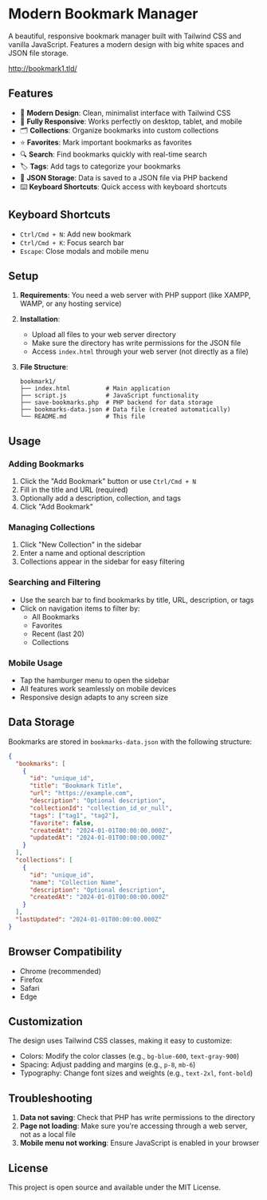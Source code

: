 # Modern Bookmark Manager

A beautiful, responsive bookmark manager built with Tailwind CSS and vanilla JavaScript. Features a modern design with big white spaces and JSON file storage.

http://bookmark1.tld/

## Features

- 🎨 **Modern Design**: Clean, minimalist interface with Tailwind CSS
- 📱 **Fully Responsive**: Works perfectly on desktop, tablet, and mobile
- 🗂️ **Collections**: Organize bookmarks into custom collections
- ⭐ **Favorites**: Mark important bookmarks as favorites
- 🔍 **Search**: Find bookmarks quickly with real-time search
- 🏷️ **Tags**: Add tags to categorize your bookmarks
- 💾 **JSON Storage**: Data is saved to a JSON file via PHP backend
- ⌨️ **Keyboard Shortcuts**: Quick access with keyboard shortcuts

## Keyboard Shortcuts

- `Ctrl/Cmd + N`: Add new bookmark
- `Ctrl/Cmd + K`: Focus search bar
- `Escape`: Close modals and mobile menu

## Setup

1. **Requirements**: You need a web server with PHP support (like XAMPP, WAMP, or any hosting service)

2. **Installation**:
   - Upload all files to your web server directory
   - Make sure the directory has write permissions for the JSON file
   - Access `index.html` through your web server (not directly as a file)

3. **File Structure**:
   ```
   bookmark1/
   ├── index.html          # Main application
   ├── script.js           # JavaScript functionality
   ├── save-bookmarks.php  # PHP backend for data storage
   ├── bookmarks-data.json # Data file (created automatically)
   └── README.md           # This file
   ```

## Usage

### Adding Bookmarks
1. Click the "Add Bookmark" button or use `Ctrl/Cmd + N`
2. Fill in the title and URL (required)
3. Optionally add a description, collection, and tags
4. Click "Add Bookmark"

### Managing Collections
1. Click "New Collection" in the sidebar
2. Enter a name and optional description
3. Collections appear in the sidebar for easy filtering

### Searching and Filtering
- Use the search bar to find bookmarks by title, URL, description, or tags
- Click on navigation items to filter by:
  - All Bookmarks
  - Favorites
  - Recent (last 20)
  - Collections

### Mobile Usage
- Tap the hamburger menu to open the sidebar
- All features work seamlessly on mobile devices
- Responsive design adapts to any screen size

## Data Storage

Bookmarks are stored in `bookmarks-data.json` with the following structure:

```json
{
  "bookmarks": [
    {
      "id": "unique_id",
      "title": "Bookmark Title",
      "url": "https://example.com",
      "description": "Optional description",
      "collectionId": "collection_id_or_null",
      "tags": ["tag1", "tag2"],
      "favorite": false,
      "createdAt": "2024-01-01T00:00:00.000Z",
      "updatedAt": "2024-01-01T00:00:00.000Z"
    }
  ],
  "collections": [
    {
      "id": "unique_id",
      "name": "Collection Name",
      "description": "Optional description",
      "createdAt": "2024-01-01T00:00:00.000Z"
    }
  ],
  "lastUpdated": "2024-01-01T00:00:00.000Z"
}
```

## Browser Compatibility

- Chrome (recommended)
- Firefox
- Safari
- Edge

## Customization

The design uses Tailwind CSS classes, making it easy to customize:

- Colors: Modify the color classes (e.g., `bg-blue-600`, `text-gray-900`)
- Spacing: Adjust padding and margins (e.g., `p-8`, `mb-6`)
- Typography: Change font sizes and weights (e.g., `text-2xl`, `font-bold`)

## Troubleshooting

1. **Data not saving**: Check that PHP has write permissions to the directory
2. **Page not loading**: Make sure you're accessing through a web server, not as a local file
3. **Mobile menu not working**: Ensure JavaScript is enabled in your browser

## License

This project is open source and available under the MIT License. 